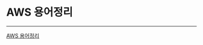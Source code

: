 # AWS 용어정리

---

[AWS 용어정리](AWS%20%E1%84%8B%E1%85%AD%E1%86%BC%E1%84%8B%E1%85%A5%E1%84%8C%E1%85%A5%E1%86%BC%E1%84%85%E1%85%B5%20c3841f4111e64e2f9ed22e897a0c1c44/AWS%20%E1%84%8B%E1%85%AD%E1%86%BC%E1%84%8B%E1%85%A5%E1%84%8C%E1%85%A5%E1%86%BC%E1%84%85%E1%85%B5%2079d6f8fd11b64ff593e9d42274385eb8.csv)